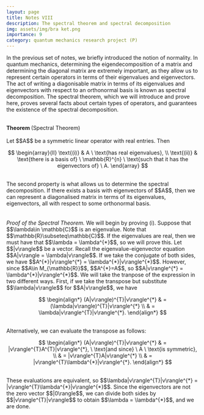 ```yaml
---
layout: page
title: Notes VIII
description: The spectral theorem and spectral decomposition
img: assets/img/bra ket.png
importance: 9
category: quantum mechanics research project (P)
---
```


In the previous set of notes, we briefly introduced the notion of normality. In quantum mechanics, determining the eigendecomposition of a matrix and determining the diagonal matrix are extremely important, as they allow us to represent certain operators in terms of their eigenvalues and eigenvectors. The act of writing a diagonisable matrix in terms of its eigenvalues and eigenvectors with respect to an orthonormal basis is known as spectral decomposition. The spectral theorem, which we will introduce and prove here, proves several facts about certain types of operators, and guarantees the existence of the spectral decomposition. 
<br>

<br>
<b> Theorem </b> (Spectral Theorem)
<br>
<br>
Let $$A$$ be a symmetric linear operator with real entries. Then
<br>

$$
\begin{array}{ll}
    \text{(i)} & A \ \text{has real eigenvalues}, \\ 
    \text{(ii)} &  \text{there is a basis of} \ \mathbb{R}^{n} \ \text{such that it has the eigenvectors of} \ A. 
\end{array}
$$

<br>
The second property is what allows us to determine the spectral decomposition. If there exists a basis with eigenvectors of $$A$$, then we can represent a diagonalised matrix in terms of its eigenvalues, eigenvectors, all with respect to some orthonormal basis. 
<br>
<br>
<br>
<i> Proof of the Spectral Theorem. </i> We will begin by proving (i). Suppose that $$\lambda\in \mathbb{C}$$ is an eigenvalue. Note that $$\mathbb{R}\subseteq\mathbb{C}$$. If the eigenvalues are real, then we must have that $$\lambda = \lambda^{*}$$, so we will prove this. Let $$|v\rangle$$ be a vector. Recall the eigenvalue-eigenvector equation $$A|v\rangle = \lambda|v\rangle$$. If we take the conjugate of both sides, we have $$A^{*}|v\rangle^{*} = \lambda^{*}|v\rangle^{*}$$. However, since $$A\in M_{\mathbb{R}}$$, $$A^{*}=A$$, so $$A|v\rangle^{*} = \lambda^{*}|v\rangle^{*}$$. We will take the tranpose of the expression in two different ways. First, if we take the transpose but substitute $$\lambda|v\rangle$$ for $$A|v\rangle$$, we have
<br> 

$$
\begin{align*}
(A|v\rangle)^{T}|v\rangle^{*} &
= (\lambda|v\rangle)^{T}|v\rangle^{*} \\ &
= \lambda|v\rangle^{T}|v\rangle^{*}.
\end{align*}
$$

<br>
Alternatively, we can evaluate the transpose as follows:
<br>

$$
\begin{align*}
(A|v\rangle)^{T}|v\rangle^{*} &
= |v\rangle^{T}A^{T}|v\rangle^{*}, \ \text{and since} \ A \ \text{is symmetric}, \\ &
= |v\rangle^{T}A|v\rangle^{*} \\ &
= |v\rangle^{T}\lambda^{*}|v\rangle^{*}. 
\end{align*}
$$

<br>
These evaluations are equivalent, so $$\lambda|v\rangle^{T}|v\rangle^{*} = |v\rangle^{T}\lambda^{*}|v\rangle^{*}$$. Since the eigenvectors are not the zero vector $$|0\rangle$$, we can divide both sides by $$|v\rangle^{T}|v\rangle$$ to obtain $$\lambda = \lambda^{*}$$, and we are done. 
<br>















